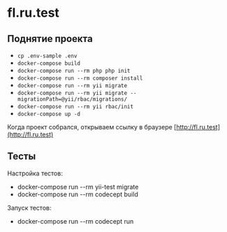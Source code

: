 # fl.ru.test

## Поднятие проекта

* `cp .env-sample .env`
* `docker-compose build`
* `docker-compose run --rm php php init`
* `docker-compose run --rm composer install`
* `docker-compose run --rm yii migrate` 
* `docker-compose run --rm yii migrate --migrationPath=@yii/rbac/migrations/` 
* `docker-compose run --rm yii rbac/init` 
* `docker-compose up -d`

Когда проект собрался, открываем ссылку в браузере [http://fl.ru.test](http://fl.ru.test)

## Тесты

Настройка тестов:
* docker-compose run --rm yii-test migrate
* docker-compose run --rm codecept build

Запуск тестов:
* docker-compose run --rm codecept run